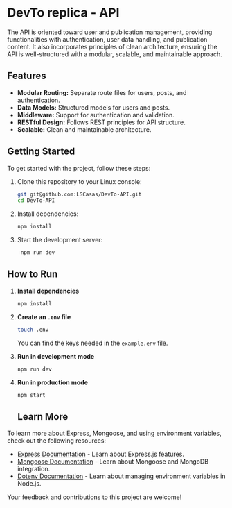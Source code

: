 # DevTo replica - API

The API is oriented toward user and publication management, providing functionalities with authentication, user data handling, and publication content. It also incorporates principles of clean architecture, ensuring the API is well-structured with a modular, scalable, and maintainable approach.

## Features

- **Modular Routing:** Separate route files for users, posts, and authentication.
- **Data Models:** Structured models for users and posts.
- **Middleware:** Support for authentication and validation.
- **RESTful Design:** Follows REST principles for API structure.
- **Scalable:** Clean and maintainable architecture.

## Getting Started

To get started with the project, follow these steps:

1. Clone this repository to your Linux console:
   ```bash
   git git@github.com:LSCasas/DevTo-API.git
   cd DevTo-API


2. Install dependencies:
   ```bash
   npm install


3. Start the development server:
   ```bash
    npm run dev


## How to Run

1. **Install dependencies**

    ```bash
    npm install
    ```

2. **Create an `.env` file**

    ```bash
    touch .env
    ```

    You can find the keys needed in the `example.env` file.

3. **Run in development mode**

    ```bash
    npm run dev
    ```

4. **Run in production mode**

    ```bash
    npm start
    ```

    ## Learn More

To learn more about Express, Mongoose, and using environment variables, check out the following resources:

- [Express Documentation](https://expressjs.com) - Learn about Express.js features.
- [Mongoose Documentation](https://mongoosejs.com) - Learn about Mongoose and MongoDB integration.
- [Dotenv Documentation](https://www.npmjs.com/package/dotenv) - Learn about managing environment variables in Node.js.

Your feedback and contributions to this project are welcome!
